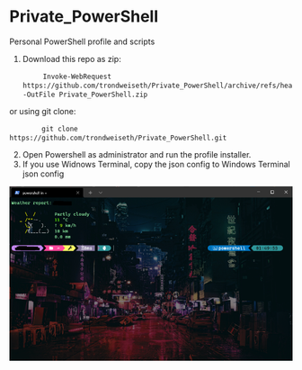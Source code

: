 # Private_PowerShell
Personal PowerShell profile and scripts

1) Download this repo as zip:

            Invoke-WebRequest https://github.com/trondweiseth/Private_PowerShell/archive/refs/heads/main.zip -OutFile Private_PowerShell.zip
            
or using git clone:

            git clone https://github.com/trondweiseth/Private_PowerShell.git

2) Open Powershell as administrator and run the profile installer.
3) If you use Widnows Terminal, copy the json config to Windows Terminal json config

![winterminal](https://github.com/trondweiseth/Private_PowerShell/blob/main/windowsterminal.png)
